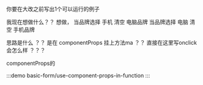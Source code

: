 你要在大改之前写出1个可以运行的例子

<!-- 基本使用

:::demo
basic-form/basic
::: -->

<!-- 透传组件属性

:::demo
basic-form/passing-props
::: -->

<!-- 透传组件插槽

:::demo
basic-form/passing-slots
::: -->

<!-- 表单布局

:::demo
basic-form/layout
::: -->

<!-- 分组表单

:::demo
basic-form/group-form
:::

分组表单 - 自定义渲染 customTitleRender

:::demo
basic-form/group-form-with-custom-render
::: -->

<!-- 分组表单 - 自定义渲染 customTitleSlot

:::demo
basic-form/group-form-with-custom-slot
::: -->

<!-- 文字提示

:::demo
basic-form/tooltip
::: -->

<!-- 表单重置

:::demo
basic-form/default-value-and-reset
::: -->

<!-- 表单项隐藏

:::demo
basic-form/hidden
::: -->

<!--
表单项禁用

:::demo
basic-form/disabled
::: -->

我现在想做什么？？
想做，
当品牌选择 手机 清空 电脑品牌
当品牌选择 电脑 清空 手机品牌

思路是什么 ？？
是在 componentProps 挂上方法ma ？？ 直接在这里写onclick会怎么样 ？？？

componentProps的

:::demo
basic-form/use-component-props-in-function
:::
